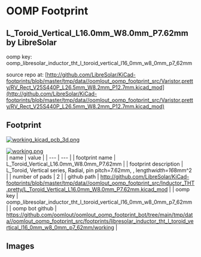 # OOMP Footprint  
## L_Toroid_Vertical_L16.0mm_W8.0mm_P7.62mm  by LibreSolar  
  
oomp key: oomp_libresolar_inductor_tht_l_toroid_vertical_l16_0mm_w8_0mm_p7_62mm  
  
source repo at: [http://github.com/LibreSolar/KiCad-footprints/blob/master/tmp/data//oomlout_oomp_footprint_src/Varistor.pretty/RV_Rect_V25S440P_L26.5mm_W8.2mm_P12.7mm.kicad_mod](http://github.com/LibreSolar/KiCad-footprints/blob/master/tmp/data//oomlout_oomp_footprint_src/Varistor.pretty/RV_Rect_V25S440P_L26.5mm_W8.2mm_P12.7mm.kicad_mod)  
## Footprint  
  
[![working_kicad_pcb_3d.png](working_kicad_pcb_3d_600.png)](working_kicad_pcb_3d.png)  
  
[![working.png](working_600.png)](working.png)  
| name | value | 
| --- | --- | 
| footprint name | L_Toroid_Vertical_L16.0mm_W8.0mm_P7.62mm | 
| footprint description | L_Toroid, Vertical series, Radial, pin pitch=7.62mm, , length*width=16*8mm^2 | 
| number of pads | 2 | 
| github path | http://github.com/LibreSolar/KiCad-footprints/blob/master/tmp/data//oomlout_oomp_footprint_src/Inductor_THT.pretty/L_Toroid_Vertical_L16.0mm_W8.0mm_P7.62mm.kicad_mod | 
| oomp key | oomp_libresolar_inductor_tht_l_toroid_vertical_l16_0mm_w8_0mm_p7_62mm | 
| oomp bot github | https://github.com/oomlout/oomlout_oomp_footprint_bot/tree/main/tmp/data//oomlout_oomp_footprint_src/footprints/libresolar_inductor_tht_l_toroid_vertical_l16_0mm_w8_0mm_p7_62mm/working | 
## Images  
